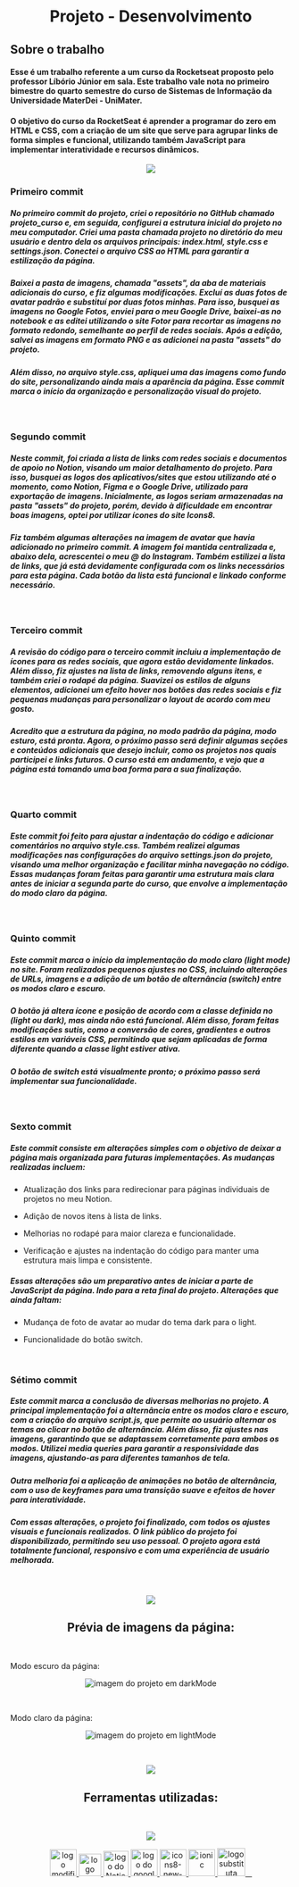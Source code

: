<h1 align="center">Projeto - Desenvolvimento</h1>

## Sobre o trabalho
#### Esse é um trabalho referente a um curso da Rocketseat proposto pelo professor Líbório Júnior em sala. Este trabalho vale nota no primeiro bimestre do quarto semestre do curso de Sistemas de Informação da Universidade MaterDei - UniMater.

#### O objetivo do curso da RocketSeat é aprender a programar do zero em HTML e CSS, com a criação de um site que serve para agrupar links de forma simples e funcional, utilizando também JavaScript para implementar interatividade e recursos dinâmicos.
<p  align="center">
<img src="https://user-images.githubusercontent.com/73097560/115834477-dbab4500-a447-11eb-908a-139a6edaec5c.gif">             
<br>

<h3 style="font-weight: 700"> Primeiro commit</h3>

<!-- descrição do primeiro commit -->
##### No primeiro commit do projeto, criei o repositório no GitHub chamado projeto_curso e, em seguida, configurei a estrutura inicial do projeto no meu computador. Criei uma pasta chamada projeto no diretório do meu usuário e dentro dela os arquivos principais: index.html, style.css e settings.json. Conectei o arquivo CSS ao HTML para garantir a estilização da página.

##### Baixei a pasta de imagens, chamada "assets", da aba de materiais adicionais do curso, e fiz algumas modificações. Excluí as duas fotos de avatar padrão e substituí por duas fotos minhas. Para isso, busquei as imagens no Google Fotos, enviei para o meu Google Drive, baixei-as no notebook e as editei utilizando o site Fotor para recortar as imagens no formato redondo, semelhante ao perfil de redes sociais. Após a edição, salvei as imagens em formato PNG e as adicionei na pasta "assets" do projeto.

##### Além disso, no arquivo style.css, apliquei uma das imagens como fundo do site, personalizando ainda mais a aparência da página. Esse commit marca o início da organização e personalização visual do projeto.
<br>

<h3 style="font-weight: 700"> Segundo commit</h3>

##### Neste commit, foi criada a lista de links com redes sociais e documentos de apoio no Notion, visando um maior detalhamento do projeto. Para isso, busquei as logos dos aplicativos/sites que estou utilizando até o momento, como Notion, Figma e o Google Drive, utilizado para exportação de imagens. Inicialmente, as logos seriam armazenadas na pasta "assets" do projeto, porém, devido à dificuldade em encontrar boas imagens, optei por utilizar ícones do site Icons8.

##### Fiz também algumas alterações na imagem de avatar que havia adicionado no primeiro commit. A imagem foi mantida centralizada e, abaixo dela, acrescentei o meu @ do Instagram. Também estilizei a lista de links, que já está devidamente configurada com os links necessários para esta página. Cada botão da lista está funcional e linkado conforme necessário.
<br>

<h3 style="font-weight: 700"> Terceiro commit</h3>

##### A revisão do código para o terceiro commit incluiu a implementação de ícones para as redes sociais, que agora estão devidamente linkados. Além disso, fiz ajustes na lista de links, removendo alguns itens, e também criei o rodapé da página. Suavizei os estilos de alguns elementos, adicionei um efeito hover nos botões das redes sociais e fiz pequenas mudanças para personalizar o layout de acordo com meu gosto.

##### Acredito que a estrutura da página, no modo padrão da página, modo esturo, está pronta. Agora, o próximo passo será definir algumas seções e conteúdos adicionais que desejo incluir, como os projetos nos quais participei e links futuros. O curso está em andamento, e vejo que a página está tomando uma boa forma para a sua finalização.
<br>

<h3 style="font-weight: 700"> Quarto commit</h3>

##### Este commit foi feito para ajustar a indentação do código e adicionar comentários no arquivo style.css. Também realizei algumas modificações nas configurações do arquivo settings.json do projeto, visando uma melhor organização e facilitar minha navegação no código. Essas mudanças foram feitas para garantir uma estrutura mais clara antes de iniciar a segunda parte do curso, que envolve a implementação do modo claro da página.
<br>

<h3 style="font-weight: 700">Quinto commit</h3>

##### Este commit marca o início da implementação do modo claro (light mode) no site. Foram realizados pequenos ajustes no CSS, incluindo alterações de URLs, imagens e a adição de um botão de alternância (switch) entre os modos claro e escuro.

##### O botão já altera ícone e posição de acordo com a classe definida no <html> (light ou dark), mas ainda não está funcional. Além disso, foram feitas modificações sutis, como a conversão de cores, gradientes e outros estilos em variáveis CSS, permitindo que sejam aplicadas de forma diferente quando a classe light estiver ativa.

##### O botão de switch está visualmente pronto; o próximo passo será implementar sua funcionalidade.
<br>

<h3 style="font-weight: 700">Sexto commit</h3>

##### Este commit consiste em alterações simples com o objetivo de deixar a página mais organizada para futuras implementações. As mudanças realizadas incluem:

- Atualização dos links para redirecionar para páginas individuais de projetos no meu Notion.

- Adição de novos itens à lista de links.

- Melhorias no rodapé para maior clareza e funcionalidade.

- Verificação e ajustes na indentação do código para manter uma estrutura mais limpa e consistente.

##### Essas alterações são um preparativo antes de iniciar a parte de JavaScript da página. Indo para a reta final do projeto. Alterações que ainda faltam:

- Mudança de foto de avatar ao mudar do tema dark para o light.

- Funcionalidade do botão switch.
<br>

<h3 style="font-weight: 700">Sétimo commit</h3>

##### Este commit marca a conclusão de diversas melhorias no projeto. A principal implementação foi a alternância entre os modos claro e escuro, com a criação do arquivo script.js, que permite ao usuário alternar os temas ao clicar no botão de alternância. Além disso, fiz ajustes nas imagens, garantindo que se adaptassem corretamente para ambos os modos. Utilizei media queries para garantir a responsividade das imagens, ajustando-as para diferentes tamanhos de tela.

##### Outra melhoria foi a aplicação de animações no botão de alternância, com o uso de keyframes para uma transição suave e efeitos de hover para interatividade.

##### Com essas alterações, o projeto foi finalizado, com todos os ajustes visuais e funcionais realizados. O link público do projeto foi disponibilizado, permitindo seu uso pessoal. O projeto agora está totalmente funcional, responsivo e com uma experiência de usuário melhorada.
<br>

<p  align="center">
<img src="https://user-images.githubusercontent.com/73097560/115834477-dbab4500-a447-11eb-908a-139a6edaec5c.gif">             
<br>

<h2 style="font-weight:700" align="center">Prévia de imagens da página:</h2><br>

<!-- foto do modo escuro da página -->
<p>
Modo escuro da página:
    <p align="center">
        <img alt="imagem do projeto em darkMode" src=".github/darkMode.png" />
    </p>
</p>

<br>

<!-- foto do modo claro da página -->
<p>
Modo claro da página:
    <p align="center">
        <img alt="imagem do projeto em lightMode" src=".github/lightMode.png" />
    </p>
</p>
<br>

<p  align="center">
<img src="https://user-images.githubusercontent.com/73097560/115834477-dbab4500-a447-11eb-908a-139a6edaec5c.gif">             
<br>

<!-- Links de sites usados nesse projeto -->
<h2 style="font-weight:700" align="center">Ferramentas utilizadas:</h2><br>
<!-- fotor -->
<p align="center">
    <a href="https://www.rocketseat.com.br/discover">
        <img src="https://www.rocketseat.com.br/discover/_next/static/media/rocketseat-logo.a329c198.svg" />
    </a>
</p>
<p align="center">
    <!-- botão para o fotor - recortes e edição de imagens -->
    <a href="https://www.fotor.com" >
        <img width="48" height="48" src="https://img.icons8.com/fluency/48/rgb-circle-2.png" alt="logo modificada do fotor.com"/>
    </a>
    <!-- botão para o figma - visualização do projeto para construção -->
    <a href="https://www.figma.com">
        <img width="40" height="40" src="https://img.icons8.com/color/48/figma--v1.png" alt="logo do figma"/>
    </a>
    <!-- botão Notion para anotações sobre o trabalho e para o link de portfólio e perfil-->
    <a href="https://www.notion.com">
        <img width="45" height="45" src="https://img.icons8.com/stickers/100/notion.png" alt="logo do Notion"/>
    </a>
    <!-- botão drive - usado para salvar e baixar imagens com maior qualidade -->
    <a href="https://drive.google.com">
        <img width="48" height="48" src="https://img.icons8.com/color/48/google-drive--v1.png" alt="logo do google drive"/>  
    </a>
    <!-- botão icons8 - usado para pegar links de logos (como as desses botões) -->
    <a href="https://icons8.com">
        <img width="48" height="48" src="https://img.icons8.com/color/48/icons8-new-logo.png" alt="icons8-new-logo"/>
    </a>
    <!-- botão ionicon - usado para os icones de redes sociais -->
    <a href="https://ionic.io">
        <img width="48" height="48" src="https://img.icons8.com/color/48/ionic.png" alt="ionic"/>
    </a>
    <a href="https://phosphoricons.com">
        <img width="50" height="50" src="https://img.icons8.com/cute-clipart/64/p.png" alt="logo substituta para phosphor"/>
    </a>
</p>
<br>
